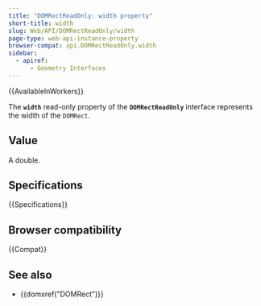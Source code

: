 ```yaml
---
title: "DOMRectReadOnly: width property"
short-title: width
slug: Web/API/DOMRectReadOnly/width
page-type: web-api-instance-property
browser-compat: api.DOMRectReadOnly.width
sidebar:
  - apiref:
      - Geometry Interfaces
---
```


{{AvailableInWorkers}}

The **`width`** read-only property of the **`DOMRectReadOnly`** interface represents the width of the `DOMRect`.

## Value

A double.

## Specifications

{{Specifications}}

## Browser compatibility

{{Compat}}

## See also

- {{domxref("DOMRect")}}
